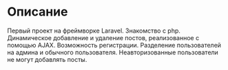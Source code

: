 <h1>Описание</h1>
<p>Первый проект на фреймворке Laravel. Знакомство с php. Динамическое добавление и удаление постов, реализованное с помощью AJAX. Возможность регистрации. Разделение пользователей на админа и обычного пользователя. Неавторизованные пользователи не могут добавлять посты.</p>
